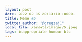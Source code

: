 ```yaml
---
layout: post
date: 2022-02-15 20:13:10 +0000.
title: Meme #5
twitter_author: "@gregzaj1"
local_file: /assets/images/5.jpeg
tags: inappropriate humour btc
---
```

